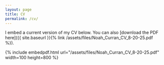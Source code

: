 ```yaml
---
layout: page
title: CV
permalink: /cv/
---
```


I embed a current version of my CV below. You can also [download the PDF here]({{ site.baseurl }}{% link /assets/files/Noah_Curran_CV_8-20-25.pdf %}).

{% include embedpdf.html url="/assets/files/Noah_Curran_CV_8-20-25.pdf" width=100 height=800 %}


